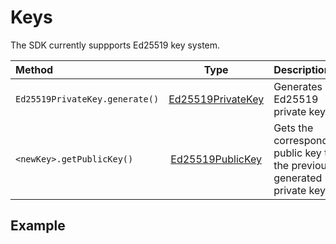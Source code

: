 # Keys

The SDK currently suppports Ed25519 key system. 

| **Method** | Type | Description |
| :--- | :---: | :--- |
| `Ed25519PrivateKey.generate()` | [Ed25519PrivateKey](https://github.com/hashgraph/hedera-sdk-java/blob/master/src/main/java/com/hedera/hashgraph/sdk/crypto/ed25519/Ed25519PrivateKey.java) | Generates a Ed25519 private key |
| `<newKey>.getPublicKey()` | [Ed25519PublicKey](https://github.com/hashgraph/hedera-sdk-java/blob/master/src/main/java/com/hedera/hashgraph/sdk/crypto/ed25519/Ed25519PublicKey.java) | Gets the corresponding public key to the previously generated private key |

## Example <a id="example"></a>

